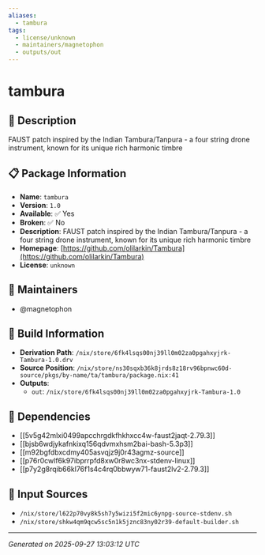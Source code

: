 ```yaml
---
aliases:
  - tambura
tags:
  - license/unknown
  - maintainers/magnetophon
  - outputs/out
---
```


# tambura

## 📝 Description

FAUST patch inspired by the Indian Tambura/Tanpura - a four string drone instrument, known for its unique rich harmonic timbre

## 📋 Package Information

- **Name**: `tambura`
- **Version**: `1.0`
- **Available**: ✅ Yes
- **Broken**: ✅ No
- **Description**: FAUST patch inspired by the Indian Tambura/Tanpura - a four string drone instrument, known for its unique rich harmonic timbre
- **Homepage**: [https://github.com/olilarkin/Tambura](https://github.com/olilarkin/Tambura)
- **License**: `unknown`
## 👥 Maintainers

- @magnetophon


## 🔧 Build Information

- **Derivation Path**: `/nix/store/6fk4lsqs00nj39ll0m02za0pgahxyjrk-Tambura-1.0.drv`
- **Source Position**: `/nix/store/ns30sqxb36k8jrds8z18rv96bpnwc60d-source/pkgs/by-name/ta/tambura/package.nix:41`
- **Outputs**:
  - `out`:  `/nix/store/6fk4lsqs00nj39ll0m02za0pgahxyjrk-Tambura-1.0`

## 🔗 Dependencies

- [[5v5g42mlxi0499apcchrgdkfhkhxcc4w-faust2jaqt-2.79.3]]
- [[bjsb6wdjykafnkixq156qdvmxhsm2bai-bash-5.3p3]]
- [[m92bgfdbxcdmy405asvqjz9j0r43agmz-source]]
- [[p76r0cwlf6k97ibprrpfd8xw0r8wc3nx-stdenv-linux]]
- [[p7y2g8rqib66kl76f1s4c4rq0bbwyw71-faust2lv2-2.79.3]]

## 📁 Input Sources

- `/nix/store/l622p70vy8k5sh7y5wizi5f2mic6ynpg-source-stdenv.sh`
- `/nix/store/shkw4qm9qcw5sc5n1k5jznc83ny02r39-default-builder.sh`

---
*Generated on 2025-09-27 13:03:12 UTC*

